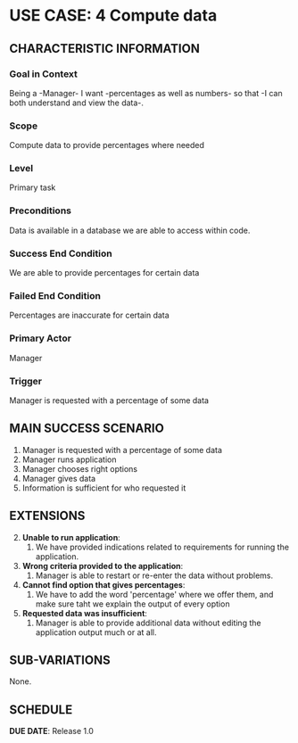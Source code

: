 # USE CASE: 4 Compute data

## CHARACTERISTIC INFORMATION

### Goal in Context

Being a -Manager- I want -percentages as well as numbers- so that -I can both understand and view the data-.

### Scope

Compute data to provide percentages where needed

### Level

Primary task

### Preconditions

Data is available in a database we are able to access within code.

### Success End Condition

We are able to provide percentages for certain data

### Failed End Condition

Percentages are inaccurate for certain data

### Primary Actor

Manager

### Trigger

Manager is requested with a percentage of some data

## MAIN SUCCESS SCENARIO

1. Manager is requested with a percentage of some data
2. Manager runs application
3. Manager chooses right options
4. Manager gives data
5. Information is sufficient for who requested it

## EXTENSIONS

2. **Unable to run application**:
    1. We have provided indications related to requirements for running the application.
3. **Wrong criteria provided to the application**:
    1. Manager is able to restart or re-enter the data without problems.
3. **Cannot find option that gives percentages**:
    1. We have to add the word 'percentage' where we offer them, and make sure taht we explain the output of every option
5. **Requested data was insufficient**:
    1. Manager is able to provide additional data without editing the application output much or at all.

## SUB-VARIATIONS

None.

## SCHEDULE

**DUE DATE**: Release 1.0

